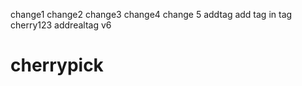 change1
change2
change3
change4
change 5
addtag
add tag in tag
cherry123
addrealtag
v6
# cherrypick
